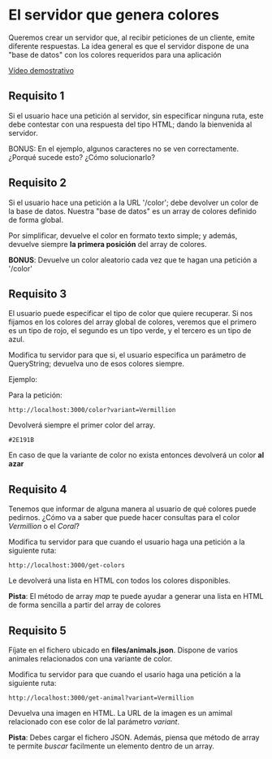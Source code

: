 # El servidor que genera colores

Queremos crear un servidor que, al recibir peticiones de un cliente, emite diferente respuestas. La idea general es que el servidor dispone de una "base de datos" con los colores requeridos para una aplicación

[Vídeo demostrativo](https://oscarm.tinytake.com/df/1653a0b/thumbnail?type=attachments&version_no=0&file_version_no=0&thumbnail_size=preview)

## Requisito 1

Si el usuario hace una petición al servidor, sin especificar ninguna ruta, este debe contestar con una respuesta del tipo HTML; dando la bienvenida al servidor.

BONUS: En el ejemplo, algunos caracteres no se ven correctamente. ¿Porqué sucede esto? ¿Cómo solucionarlo?

## Requisito 2

Si el usuario hace una petición a la URL '/color'; debe devolver un color  de la base de datos. Nuestra "base de datos" es un array de colores definido de forma global.

Por simplificar, devuelve el color en formato texto simple; y además, devuelve siempre **la primera posición** del array de colores.

**BONUS**: Devuelve un color aleatorio cada vez que te hagan una petición a '/color'

## Requisito 3

El usuario puede especificar el tipo de color que quiere recuperar. Si nos fijamos en los colores del array global de colores, veremos que el primero es un tipo de rojo, el segundo es un tipo verde, y el tercero es un tipo de azul.

Modifica tu servidor para que si, el usuario especifica un parámetro de QueryString; devuelva uno de esos colores siempre.

Ejemplo:

Para la petición:
```
http://localhost:3000/color?variant=Vermillion
```

Devolverá siempre el primer color del array.

```
#2E191B
```

En caso de que la variante de color no exista entonces devolverá un color **al azar**

## Requisito 4

Tenemos que informar de alguna manera al usuario de qué colores puede pedirnos. ¿Cómo va a saber que puede hacer consultas para el color _Vermillion_ o el _Coral_?

Modifica tu servidor para que cuando el usuario haga una petición a la siguiente ruta:

```
http://localhost:3000/get-colors
```

Le devolverá una lista en HTML con todos los colores disponibles.

**Pista**: El método de array _map_ te puede ayudar a generar una lista en HTML  de forma sencilla a partir del array de colores

## Requisito 5

Fíjate en el fichero ubicado en **files/animals.json**. Dispone de varios animales relacionados con una variante de color. 

Modifica tu servidor para que cuando el usario haga una petición a la siguiente ruta:


```
http://localhost:3000/get-animal?variant=Vermillion
```

Devuelva una imagen en HTML. La URL de la imagen es un amimal relacionado con ese color de lal parámetro _variant_. 

**Pista**: Debes cargar el fichero JSON. Además, piensa que método de array te permite _buscar_ facilmente un elemento dentro de un array.






